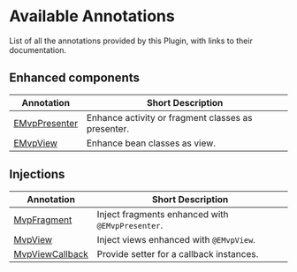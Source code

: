 # Available Annotations

List of all the annotations provided by this Plugin, with links to their documentation.

## Enhanced components

Annotation | Short Description
---|---
[EMvpPresenter](EnhanceAsPresenter.md) | Enhance activity or fragment classes as presenter.
[EMvpView](EnhanceAsView.md) | Enhance bean classes as view.

## Injections

Annotation | Short Description
---|---
[MvpFragment](EnhanceAsPresenter.md) | Inject fragments enhanced with `@EMvpPresenter`.
[MvpView](EnhanceAsPresenter.md) | Inject views enhanced with `@EMvpView`.
[MvpViewCallback](EnhanceAsView.md) | Provide setter for a callback instances.